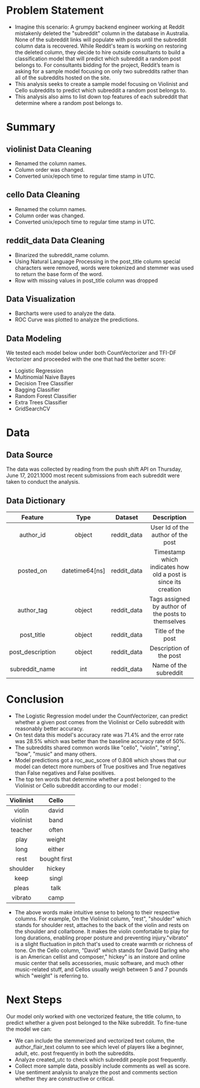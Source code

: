 # **Problem Statement**

* Imagine this scenario: A grumpy backend engineer working at Reddit mistakenly deleted the "subreddit" column in the database in Australia. None of the subreddit links will populate with posts until the subreddit column data is recovered. While Reddit's team is working on restoring the deleted column, they decide to hire outside consultants to build a classification model that will predict which subreddit a random post belongs to. For consultants bidding for the project, Reddit’s team is asking for a sample model focusing on only two subreddits rather than all of the subreddits hosted on the site.
* This analysis seeks to create a sample model focusing on Violinist and Cello subreddits to predict which subreddit a random post belongs to.
* This analysis also aims to list down top features of each subreddit that determine where a random post belongs to.

# **Summary**

## violinist Data Cleaning 
* Renamed the column names.
* Column order was changed.
* Converted unix/epoch time to regular time stamp in UTC.

## cello Data Cleaning 
* Renamed the column names.
* Column order was changed.
* Converted unix/epoch time to regular time stamp in UTC.

## reddit_data Data Cleaning 
* Binarized the subreddit_name column.
* Using Natural Language Processing in the post_title column special characters were removed, words were tokenized and stemmer was used to return the base form of the word.
* Row with missing values in post_title column was dropped

## **Data Visualization**

* Barcharts were used to analyze the data.
* ROC Curve was plotted to analyze the predictions.

## **Data Modeling**
We tested each model below under both CountVectorizer and TFI-DF Vectorizer and proceeded with the one that had the better score:
* Logistic Regression
* Multinomial Naive Bayes
* Decision Tree Classifier
* Bagging Classifier
* Random Forest Classifier
* Extra Trees Classifier
* GridSearchCV

# **Data**

## **Data Source**
The data was collected by reading from the push shift API on Thursday, June 17, 2021.1000 most recent submissions from each subreddit were taken to conduct the analysis.

## **Data Dictionary**

|      Feature     |        Type       |   Dataset   |                             Description                             |
|:----------------:|:-----------------:|:-----------:|:-------------------------------------------------------------------:|
|     author_id    |       object      | reddit_data |                 User Id of the author   of the post                 |
|     posted_on    |    datetime64[ns] | reddit_data |    Timestamp   which indicates how old a post is since its creation |
|     author_tag   |       object      | reddit_data |         Tags   assigned by author of the posts to themselves        |
|    post_title    |       object      | reddit_data |                          Title of the post                          |
| post_description |       object      | reddit_data |                      Description of the   post                      |
|  subreddit_name  |        int        | reddit_data |                        Name   of the subreddit                      |

# **Conclusion**

* The Logistic Regression model under the CountVectorizer, can predict whether a given post comes from the Violinist or Cello subreddit with reasonably better accuracy.
* On test data this model's accuracy rate was 71.4%  and the error rate was 28.5% which was better than the baseline accuracy rate of  50%. 
* The subreddits shared common words like "cello", "violin", "string", "bow", "music" and many others.
* Model predictions got a roc_auc_score of  0.808 which shows that our model can detect more numbers of True positives and True negatives than False negatives and False positives.
* The top ten words that determine whether a post belonged to the Violinist or Cello subreddit according to our model  :

| Violinist 	|      Cello   	|
|:---------:	|:------------:	|
|   violin  	|     david    	|
| violinist 	|     band     	|
|  teacher  	|     often    	|
|    play   	|    weight    	|
|    long   	|    either    	|
|    rest   	| bought first 	|
|  shoulder 	|    hickey    	|
|    keep   	|     singl    	|
|   pleas   	|     talk     	|
|  vibrato  	|     camp     	| 

* The above words make intuitive sense to belong to their respective columns. For example, On the Violinist column, "rest", "shoulder" which stands for shoulder rest, attaches to the back of the violin and rests on the shoulder and collarbone. It makes the violin comfortable to play for long durations, enabling proper posture and preventing injury."vibrato" is a slight fluctuation in pitch that's used to create warmth or richness of tone. On the Cello column, "David" which stands for David Darling who is an American cellist and composer," hickey" is an instore and online music center that sells accessories, music software, and much other music-related stuff, and Cellos usually weigh between 5 and 7 pounds which "weight" is referring to.

# **Next Steps**
 Our model only worked with one vectorized feature, the title column, to predict whether a given post belonged to the Nike subreddit. To fine-tune the model we can:
* We can include the stemmerized and vectorized text column, the author_flair_text column to see which level of players like a beginner, adult, etc. post frequently in both the subreddits.
* Analyze created_utc to check which subreddit people post frequently.
* Collect more sample data, possibly include comments as well as score.
* Use sentiment analysis to analyze the post and comments section whether they are constructive or critical.




